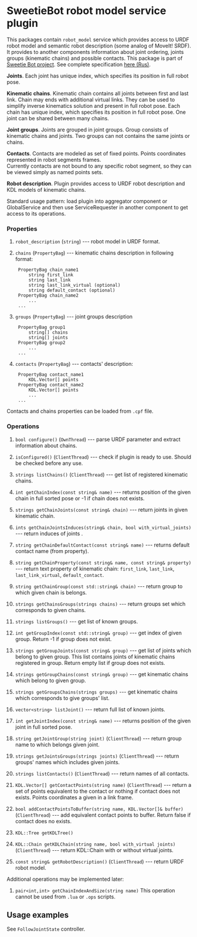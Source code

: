 # SweetieBot robot model service plugin

This packages contain `robot_model` service which provides access to URDF robot model and semantic robot description (some analog of MoveIt! SRDF). 
It provides to another components information about joint ordering, joints groups (kinematic chains) and possible contacts.
This package is part of [Sweetie Bot project](http://sweetiebot.net). See complete specification [here (Rus)](https://gitlab.com/sweetie-bot/sweetie_doc/wikis/plugin-robotmodel).

**Joints**. Each joint has unique index, which specifies its position in full robot pose.

**Kinematic chains**. Kinematic chain contains all joints between first and last link.
Chain may ends with additional virtual links. They can be used to simplify inverse kinematics solution and present in full robot pose.
Each chain has unique index, which specifies its position in full robot pose. One joint can be shared between many chains.

**Joint groups**. Joints are grouped in joint groups. Group consists of kinematic chains and joints. Two groups can not contains the same joints or chains.

**Contacts**. Contacts are modeled as set of fixed points.  Points coordinates represented in robot segments frames.  
Currently contacts are not bound to any specific robot segment, so they can be viewed simply as named points sets.

**Robot description**. Plugin provides access to URDF robot description and KDL models of kinematic chains.

Standard usage pattern: load plugin into aggregator component or GlobalService and then use ServiceRequester in another component to get access to its operations.

### Properties

1. `robot_description` (`string`) --- robot model in URDF format.
2. `chains` (`PropertyBag`) --- kinematic chains description in following format:
         
        PropertyBag chain_name1 
            string first_link
            string last_link
            string last_link_virtual (optional)
			string default_contact (optional)
        PropertyBag chain_name2
		    ...
		...
2. `groups` (`PropertyBag`) --- joint groups description
         
        PropertyBag group1 
            string[] chains
            string[] joints
        PropertyBag group2
		    ...
		...
2. `contacts` (`PropertyBag`) --- contacts' description:
         
        PropertyBag contact_name1 
            KDL.Vector[] points
        PropertyBag contact_name2
            KDL.Vector[] points
		    ...
		...
    
Contacts and chains properties can be loaded from `.cpf` file.
     

### Operations

1. `bool configure()` (`OwnThread`) --- parse URDF parameter and extract information about chains.
1. `isConfigured()` (`ClientThread`) --- check if plugin is ready to use. Should be checked before any use.

1. `strings listChains()` (`ClientThread`) --- get list of registered kinematic chains.
1. `int getChainIndex(const string& name)` --- returns position of the given chain in full sorted pose or -1 if chain does not exists.
1. `strings getChainJoints(const string& chain)` --- return joints in given kinematic chain.
1. `ints getChainJointsInduces(string& chain, bool with_virtual_joints)` --- return induces of joints .
1. `string getChainDefaultContact(const string& name)` --- returns default contact name (from property).
1. `string getChainProperty(const string& name, const string& property)` --- return text property of kinematic chain: `first_link`, `last_link`, `last_link_virtual`, `default_contact`.
1. `string getChainGroup(const std::string& chain)` --- return group to which given chain is belongs.
1. `strings getChainsGroups(strings chains)` --- return groups set which corresponds to given chains.

1.  `strings listGroups()` --- get list of known groups.
1.  `int getGroupIndex(const std::string& group)` --- get index of given group. Return -1 if group does not exist.
1.  `strings getGroupJoints(const string& group)` --- get list of joints which belong to given group. This list contains joints of kinematic chains registered in group. Return empty list if group does not exists.
1.  `strings getGroupChains(const string& group)` --- get kinematic chains which belong to given group.
1.  `strings getGroupsChains(strings groups)` --- get kinematic chains which corresponds to give groups' list.

1. `vector<string> listJoint()` --- return full list of known joints.
1. `int getJointIndex(const string& name)` --- returns position of the given joint in full sorted pose.
1. `string getJointGroup(string joint)` (`ClientThread`) --- return group name to which belongs given joint.
1. `strings getJointsGroups(strings joints)` (`ClientThread`) --- return groups' names which includes given joints.

1. `strings listContacts()` (`ClientThread`) --- return names of all contacts.
1. `KDL.Vector[] getContactPoints(string name)` (`ClientThread`) --- return a set of points equivalent to the contact or nothing if contact does not exists. Points coordinates a given in a link frame.
1. `bool addContactPointsToBuffer(string name, KDL.Vector[]& buffer)` (`ClientThread`) --- add equivalent contact points to buffer. Return false if contact does no exists.

1. `KDL::Tree getKDLTree()`
1. `KDL::Chain getKDLChain(string name, bool with_virtual joints)` (`ClientThread`) --- return KDL::Chain with or without virtual joints.
1. `const string& getRobotDescription()` (`ClientThread`) --- return URDF robot model.

Additional operations may be implemented later:
1. `pair<int,int> getChainIndexAndSize(string name)` 
This operation cannot be used from `.lua` or `.ops` scripts.

## Usage examples 

See `FollowJointState` controller.


